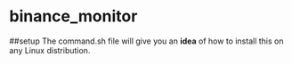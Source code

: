 # binance_monitor

##setup
The command.sh file will give you an **idea** of how to install this on any Linux distribution.